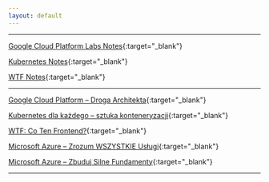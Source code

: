 ```yaml
---
layout: default
---
```



---

[Google Cloud Platform Labs Notes](https://bpelikan.github.io/qwiklabs-notes/){:target="_blank"}

[Kubernetes Notes](https://bpelikan.github.io/KubernetesNotes/){:target="_blank"}

<!-- [AzureLearningNotes](https://bpelikan.github.io/AzureLearningNotes/) -->

[WTF Notes](https://bpelikan.github.io/WTFNotes/){:target="_blank"}

---

[Google Cloud Platform – Droga Architekta](https://szkolachmury.pl/kursy/google-cloud-platform/){:target="_blank"}

[Kubernetes dla każdego – sztuka konteneryzacji](https://szkolachmury.pl/kursy/kontenery-k8s/){:target="_blank"}

[WTF: Co Ten Frontend?](https://edu.devstyle.pl/product/frontend/){:target="_blank"}

[Microsoft Azure – Zrozum WSZYSTKIE Usługi](https://szkolachmury.pl/product/microsoft-azure-zrozum-wszystkie-uslugi/){:target="_blank"}

[Microsoft Azure – Zbuduj Silne Fundamenty](https://szkolachmury.pl/product/microsoft-azure-zbuduj-silne-fundamenty/){:target="_blank"}

---

